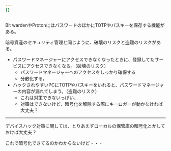 ```yaml
---
{}
---
```

Bit wardenやProtonにはパスワードのほかにTOTPやパスキーを保存する機能がある。

  

暗号資産のセキュリティ管理と同じように、破壊のリスクと盗難のリスクがある。

- パスワードマネージャーにアクセスできなくなったときに、登録してたサービスにアクセスできなくなる。（破壊のリスク）
    - パスワードマネージャーへのアクセスをしっかり確保する
    - 分散化する。
- ハックされやすいPCにTOTPやパスキーをいれると、パスワードマネージャーの内容が漏れてしまう。（盗難のリスク）
    - これは対策できないっぽい…
    - 対策はできないけど、暗号化を解除する際にキーロガーが動かなければ大丈夫？

  

  

---

デバイスハック対策に関しては、とりあえずローカルの保管庫の暗号化とかしておけば大丈夫？

これで暗号化できてるのかわからないけど・・・